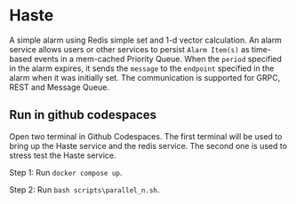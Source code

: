 # Haste
A simple alarm using Redis simple set and 1-d vector calculation.
An alarm service allows users or other services to persist `Alarm Item(s)` as time-based events in a mem-cached Priority Queue. When the `period` specified in the alarm expires, it sends the `message` to the `endpoint` specified in the alarm when it was initially set. The communication is supported for GRPC, REST and Message Queue. 

## Run in github codespaces
Open two terminal in Github Codespaces. The first terminal will be used to bring up the Haste service and the redis service. The second one is used to stress test the Haste service.


Step 1: Run `docker compose up`.

Step 2: Run `bash scripts\parallel_n.sh`.
